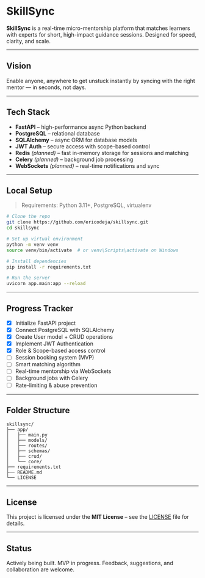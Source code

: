 # SkillSync

**SkillSync** is a real-time micro-mentorship platform that matches learners with experts for short, high-impact guidance sessions. Designed for speed, clarity, and scale.

---

## Vision

Enable anyone, anywhere to get unstuck instantly by syncing with the right mentor — in seconds, not days.

---

##  Tech Stack

- **FastAPI** – high-performance async Python backend  
- **PostgreSQL** – relational database  
- **SQLAlchemy** – async ORM for database models  
- **JWT Auth** – secure access with scope-based control  
- **Redis** *(planned)* – fast in-memory storage for sessions and matching  
- **Celery** *(planned)* – background job processing  
- **WebSockets** *(planned)* – real-time notifications and sync  

---

## Local Setup

> Requirements: Python 3.11+, PostgreSQL, virtualenv

```bash
# Clone the repo
git clone https://github.com/ericodeja/skillsync.git
cd skillsync

# Set up virtual environment
python -m venv venv
source venv/bin/activate  # or venv\Scripts\activate on Windows

# Install dependencies
pip install -r requirements.txt

# Run the server
uvicorn app.main:app --reload
````

---

## Progress Tracker

* [x] Initialize FastAPI project
* [x] Connect PostgreSQL with SQLAlchemy
* [x] Create User model + CRUD operations
* [x] Implement JWT Authentication
* [x] Role & Scope-based access control
* [ ] Session booking system (MVP)
* [ ] Smart matching algorithm
* [ ] Real-time mentorship via WebSockets
* [ ] Background jobs with Celery
* [ ] Rate-limiting & abuse prevention

---

## Folder Structure

```
skillsync/
├── app/
│   ├── main.py
│   ├── models/
│   ├── routes/
│   ├── schemas/
│   ├── crud/
│   └── core/
├── requirements.txt
├── README.md
└── LICENSE
```

---

## License

This project is licensed under the **MIT License** – see the [LICENSE](./LICENSE) file for details.

---

## Status

Actively being built. MVP in progress.
Feedback, suggestions, and collaboration are welcome.

